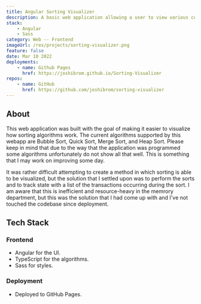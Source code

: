 ```yaml
---
title: Angular Sorting Visualizer
description: A basic web application allowing a user to view various common sorting algorithms in use.
stack:
    - Angular
    - Sass
category: Web -- Frontend
imageUrl: /res/projects/sorting-visualizer.png
feature: false
date: Mar 10 2022
deployments:
    - name: Github Pages
      href: https://joshibrom.github.io/Sorting-Visualizer
repos:
    - name: GitHub
      href: https://github.com/joshibrom/sorting-visualizer
---
```


## About

This web application was built with the goal of making it easier to visualize how sorting algorithms work.
The current algorithms supported by this webapp are Bubble Sort, Quick Sort, Merge Sort, and Heap Sort.
Please keep in mind that due to the way that the application was programmed some algorithms unfortunately do not show all that well.
This is something that I may work on improving some day.

It was rather difficult attempting to create a method in which sorting is able to be visualized, but the solution that I settled upon was to perform the sorts and to track state with a list of the transactions occurring during the sort.
I am aware that this is inefficient and resource-heavy in the memrory department, but this was the solution that I had come up with and I've not touched the codebase since deployment.

## Tech Stack

### Frontend

- Angular for the UI.
- TypeScript for the algorithms.
- Sass for styles.

### Deployment

- Deployed to GitHub Pages.
